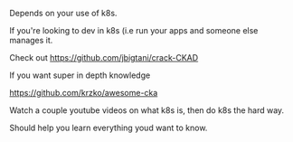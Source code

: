  Depends on your use of k8s.

If you're looking to dev in k8s (i.e run your apps and someone else manages it.

Check out https://github.com/jbigtani/crack-CKAD

If you want super in depth knowledge

https://github.com/krzko/awesome-cka

Watch a couple youtube videos on what k8s is, then do k8s the hard way.

Should help you learn everything youd want to know. 